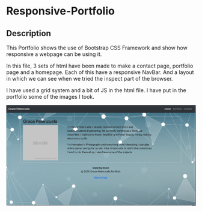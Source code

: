 # Responsive-Portfolio

## Description

This Portfolio shows the use of Bootstrap CSS Framework and show how responsive a webpage can be using it.

In this file, 3 sets of html have been made to make a contact page, portfolio page and a homepage. Each of this have a responsive NavBar. And a layout in which we can see when we tried the inspect part of the browser.

I have used a grid system and a bit of JS in the html file. I have put in the portfolio some of the images I took.

![screenshot-of-the-homepage](images/ss1.png)